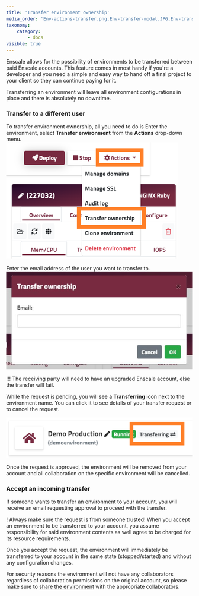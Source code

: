 ```yaml
---
title: 'Transfer environment ownership'
media_order: 'Env-actions-transfer.png,Env-transfer-modal.JPG,Env-transferring.png'
taxonomy:
    category:
        - docs
visible: true
---
```


Enscale allows for the possibility of environments to be transferred between paid Enscale accounts. This feature comes in most handy if you're a developer and you need a simple and easy way to hand off a final project to your client so they can continue paying for it.

Transferring an environment will leave all environment configurations in place and there is absolutely no downtime. 

### Transfer to a different user

To transfer environment ownership, all you need to do is Enter the environment, select **Transfer environment** from the **Actions** drop-down menu.
![](Env-actions-transfer.png)

Enter the email address of the user you want to transfer to.
![](Env-transfer-modal.JPG)

!!! The receiving party will need to have an upgraded Enscale account, else the transfer will fail.

While the request is pending, you will see a **Transferring** icon next to the environment name. You can click it to see details of your transfer request or to cancel the request.

![](Env-transferring.png)

Once the request is approved, the environment will be removed from your account and all collaboration on the specific environment will be cancelled.

### Accept an incoming transfer

If someone wants to transfer an environment to your account, you will receive an email requesting approval to proceed with the transfer.

! Always make sure the request is from someone trusted! When you accept an environment to be transferred to your account, you assume responsibility for said environment contents as well agree to be charged for its resource requirements.

Once you accept the request, the environment will immediately be transferred to your account in the same state (stopped/started) and without any configuration changes.

For security reasons the environment will not have any collaborators regardless of collaboration permissions on the original account, so please make sure to [share the environment](https://enscale.com/docs/10/features/collaboration#step-3-sharing-environments) with the appropriate collaborators.